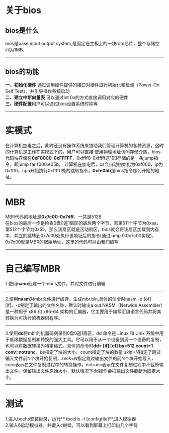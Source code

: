 # 关于bios
## bios是什么
bios是base input output system,是固定在主板上的一块rom芯片，整个存储空间为1MB，

---
## bios的功能
**一、初始化硬件** 通过调用硬件提供的接口对硬件进行初始化和检测（Power-On Self Test），并引导操作系统启动  
**二、建立中断向量表** 可以通过int 0x的方式直接调用对应的硬件     
**三、硬件配置**用户可以通过bios设置系统时钟等

---

# 实模式
在计算机加电之后，此时还没有操作系统来协助我们管理计算机的各种资源，这时的计算机是工作在实模式下的，用户可以直接
使用物理地址访问存储介质，bios代码块存储在**0xF0000-0xFFFFF**，0xffff0-0xfffff这16B存储的是一条jump指令，即jump far f000:e05b，
计算机在加电后，cs会自动初始化为0xf000，ip为0xfff0，cpu开始执行0xffff0处的跳转指令，**0xfe05b**是bios指令序列开始的地址。

---

# MBR
MBR代码的地址是**0x7c00-0x7dff**，一共是512B            
在bios的最后一步是检查0盘0道1扇区的最后两个字节，若第511个字节为0xaa，第512个字节为0x55，那么该扇区就是活动扇区，bios就会将该扇区加载到内存中，并立刻跳转到0x7c00处执行该地址后的指令(通过jump 0:0x7c00实现)，0x7c00就是MBR的起始地址，这里的代码可以由我们编写

---

# 自己编写MBR

1.使用**nano**创建一个mbr.s文件，并对文件进行编辑 

---
2.使用**nasm**对mbr文件进行编译，生成mbr.bin,具体的命令时nasm -o [of] [if]，-o制定了输出的文件名称，默认时输出a.out.NASM（Netwide Assembler）是一种用于 x86 和 x86-64 架构的汇编器，它主要用于编写汇编语言代码并将其转换为可执行的机器码程序。  

---

3.使用**dd**将mbr的机器码刻录到0盘0道1扇区，dd 命令是 Linux 和 Unix 系统中用于低级数据复制和转换的强大工具。它可以用于从一个设备到另一个设备的复制，也可以将数据转换为特定格式。具体的命令时**dd= [if] [of] bs=512 count=1 conv=notrunc**，*bs*指定了块的大小，count指定了块的数量
*skip=N*指定了跳过输入文件前N个块开始复制，*seek=N*指定跳过输出文件的前N个块开始写入，*conv*表示在文件复制过程中的转换操作，notrunc表示在文件复制过程中不截断输出文件，保留输出文件原始大小，默认情况下dd操作会把输出文件截断为固定大小。  

---


# 测试
1.进入bochs安装目录，运行**./bochs -f [configfile]**,进入模拟器  
2.输入6启动模拟器，并键入c继续，可以看到屏幕上打印出几个字符



